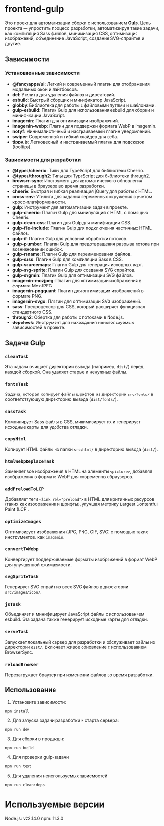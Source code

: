 # frontend-gulp

Это проект для автоматизации сборки с использованием **Gulp**. Цель проекта — упростить процесс разработки, автоматизируя такие задачи, как компиляция Sass файлов, минимизация CSS, оптимизация изображений, объединение JavaScript, создание SVG-спрайтов и другие.

## Зависимости

### Установленные зависимости
- **@fancyapps/ui**: Легкий и современный плагин для отображения модальных окон и лайтбоксов.
- **del**: Утилита для удаления файлов и директорий.
- **esbuild**: Быстрый сборщик и минификатор JavaScript.
- **globby**: Библиотека для работы с файловыми путями и шаблонами.
- **gulp-esbuild**: Плагин Gulp для использования esbuild для сборки и минификации JavaScript.
- **imagemin**: Плагин для оптимизации изображений.
- **imagemin-webp**: Плагин для поддержки формата WebP в Imagemin.
- **notyf**: Минималистичный и настраиваемый плагин уведомлений.
- **swiper**: Современный и гибкий слайдер для веба.
- **tippy.js**: Легковесный и настраиваемый плагин для подсказок (tooltips).

### Зависимости для разработки
- **@types/cheerio**: Типы для TypeScript для библиотеки Cheerio.
- **@types/through2**: Типы для TypeScript для библиотеки through2.
- **browser-sync**: Инструмент для автоматического обновления страницы в браузере во время разработки.
- **cheerio**: Быстрая и гибкая реализация jQuery для работы с HTML.
- **cross-env**: Утилита для задания переменных окружения с учетом кросс-платформенности.
- **gulp**: Инструмент для автоматизации задач в проекте.
- **gulp-cheerio**: Плагин Gulp для манипуляций с HTML с помощью Cheerio.
- **gulp-clean-css**: Плагин для Gulp для минификации CSS.
- **gulp-file-include**: Плагин Gulp для подключения частичных HTML файлов.
- **gulp-if**: Плагин Gulp для условной обработки потоков.
- **gulp-plumber**: Плагин Gulp для предотвращения разрыва потока при возникновении ошибок.
- **gulp-rename**: Плагин Gulp для переименования файлов.
- **gulp-sass**: Плагин Gulp для компиляции Sass в CSS.
- **gulp-sourcemaps**: Плагин Gulp для генерации исходных карт.
- **gulp-svg-sprite**: Плагин Gulp для создания SVG спрайтов.
- **gulp-svgmin**: Плагин Gulp для оптимизации SVG файлов.
- **imagemin-mozjpeg**: Плагин для оптимизации изображений в формате MozJPEG.
- **imagemin-pngquant**: Плагин для оптимизации изображений в формате PNG.
- **imagemin-svgo**: Плагин для оптимизации SVG изображений.
- **sass**: Препроцессор для CSS, который расширяет функционал стандартного CSS.
- **through2**: Обертка для работы с потоками в Node.js.
- **depcheck**: Инструмент для нахождения неиспользуемых зависимостей в проекте.

## Задачи Gulp

### `cleanTask`
Эта задача очищает директории вывода (например, `dist/`) перед каждой сборкой. Она удаляет старые и ненужные файлы.

### `fontsTask`
Задача, которая копирует файлы шрифтов из директории `src/fonts/` в соответствующую директорию вывода (`dist/fonts/`).

### `sassTask`
Компилирует Sass файлы в CSS, минимизирует их и генерирует исходные карты для удобства отладки.

### `copyHtml`
Копирует HTML файлы из папки `src/html/` в директорию вывода (`dist/`).

### `htmlWebpReplaceTask`
Заменяет все изображения в HTML на элементы `<picture>`, добавляя изображения в формате WebP для современных браузеров.

### `addPreloadToLCP`
Добавляет теги `<link rel="preload">` в HTML для критичных ресурсов (таких как изображения и шрифты), улучшая метрику Largest Contentful Paint (LCP).

### `optimizeImages`
Оптимизирует изображения (JPG, PNG, GIF, SVG) с помощью таких инструментов, как `imagemin`.

### `convertToWebp`
Конвертирует поддерживаемые форматы изображений в формат WebP для улучшенной сжимаемости.

### `svgSpriteTask`
Генерирует SVG спрайт из всех SVG файлов в директории `src/images/icon/`.

### `jsTask`
Объединяет и минифицирует JavaScript файлы с использованием esbuild. Эта задача также генерирует исходные карты для отладки.

### `serveTask`
Запускает локальный сервер для разработки и обслуживает файлы из директории `dist/`. Включает живое обновление с использованием BrowserSync.

### `reloadBrowser`
Перезагружает браузер при изменении файлов во время разработки.

## Использование

1. Установите зависимости:

```bash
npm install
```

2. Для запуска задачи разработки и старта сервера:

```bash
npm run dev
```
3. Для сборки в продакшн:
```bash
npm run build
```

4. Для проверки gulp-задачи
```bash
npm run test 
```

5. Для удаления неиспользуемых зависмостей
```bash
npm run clean:deps 
```

# Используемые версии

Node.js: v22.14.0
npm: 11.3.0